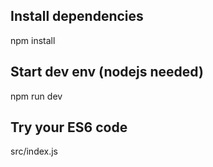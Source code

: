 ## Install dependencies
npm install

## Start dev env (nodejs needed)
npm run dev 

## Try your ES6 code
src/index.js
